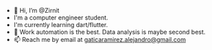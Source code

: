 - 👋 Hi, I’m @Zirnit
- I'm a computer engineer student.
- I'm currently learning dart/flutter.
- 👀 Work automation is the best. Data analysis is maybe second best.
- 📫 Reach me by email at gaticaramirez.alejandro@gmail.com

<!---
Zirnit/Zirnit is a ✨ special ✨ repository because its `README.md` (this file) appears on your GitHub profile.
You can click the Preview link to take a look at your changes.
--->
